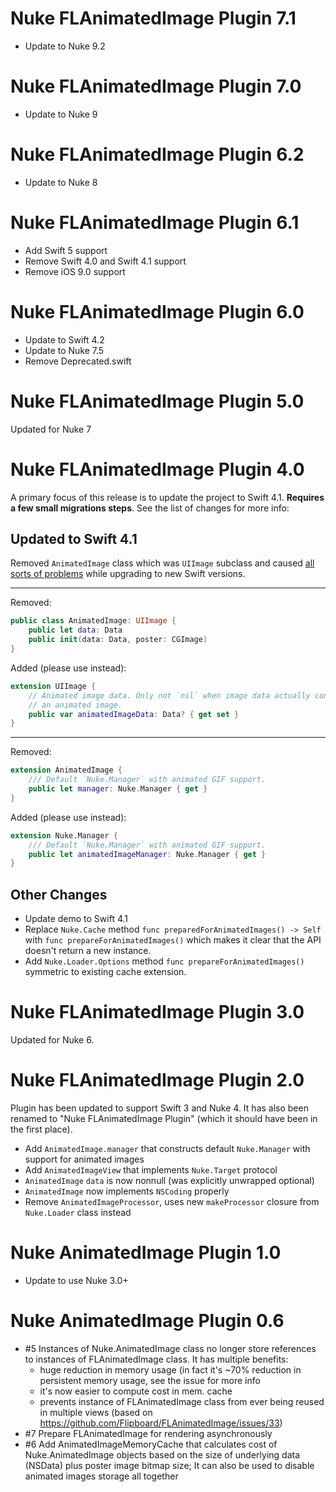 # Nuke FLAnimatedImage Plugin 7.1

- Update to Nuke 9.2

# Nuke FLAnimatedImage Plugin 7.0

- Update to Nuke 9

# Nuke FLAnimatedImage Plugin 6.2

- Update to Nuke 8

# Nuke FLAnimatedImage Plugin 6.1

- Add Swift 5 support
- Remove Swift 4.0 and Swift 4.1 support
- Remove iOS 9.0 support

# Nuke FLAnimatedImage Plugin 6.0

- Update to Swift 4.2
- Update to Nuke 7.5
- Remove Deprecated.swift

# Nuke FLAnimatedImage Plugin 5.0

Updated for Nuke 7

# Nuke FLAnimatedImage Plugin 4.0

A primary focus of this release is to update the project to Swift 4.1.  **Requires a few small migrations steps**. See the list of changes for more info:

## Updated to Swift 4.1

Removed `AnimatedImage` class which was `UIImage` subclass and caused [all sorts of problems](https://github.com/kean/Nuke-Gifu-Plugin/issues/7) while upgrading to new Swift versions.

<hr/>

Removed:

```swift
public class AnimatedImage: UIImage {
    public let data: Data
    public init(data: Data, poster: CGImage)
}
```

Added (please use instead):

```swift
extension UIImage {
    // Animated image data. Only not `nil` when image data actually contains
    // an animated image.
    public var animatedImageData: Data? { get set }
}
```

<hr/>

Removed:

```swift
extension AnimatedImage {
    /// Default `Nuke.Manager` with animated GIF support.
    public let manager: Nuke.Manager { get }
}
```

Added (please use instead):

```swift
extension Nuke.Manager {
    /// Default `Nuke.Manager` with animated GIF support.
    public let animatedImageManager: Nuke.Manager { get }
}
```

## Other Changes

- Update demo to Swift 4.1
- Replace `Nuke.Cache` method `func preparedForAnimatedImages() -> Self` with `func prepareForAnimatedImages()` which makes it clear that the API doesn't return a new instance.
- Add `Nuke.Loader.Options` method `func prepareForAnimatedImages()` symmetric to existing cache extension.

# Nuke FLAnimatedImage Plugin 3.0

Updated for Nuke 6.

# Nuke FLAnimatedImage Plugin 2.0

Plugin has been updated to support Swift 3 and Nuke 4. It has also been renamed to "Nuke FLAnimatedImage Plugin" (which it should have been in the first place).

- Add `AnimatedImage.manager` that constructs default `Nuke.Manager` with support for animated images
- Add `AnimatedImageView` that implements `Nuke.Target` protocol
- `AnimatedImage` `data` is now nonnull (was explicitly unwrapped optional)
- `AnimatedImage` now implements `NSCoding` properly
- Remove `AnimatedImageProcessor`, uses new `makeProcessor` closure from `Nuke.Loader` class instead

# Nuke AnimatedImage Plugin 1.0

- Update to use Nuke 3.0+

# Nuke AnimatedImage Plugin 0.6

- #5 Instances of Nuke.AnimatedImage class no longer store references to instances of FLAnimatedImage class. It has multiple benefits: 
  - huge reduction in memory usage (in fact it's ~70% reduction in persistent memory usage, see the issue for more info
  - it's now easier to compute cost in mem. cache
  - prevents instance of FLAnimatedImage class from ever being reused in multiple views (based on https://github.com/Flipboard/FLAnimatedImage/issues/33)
- #7 Prepare FLAnimatedImage for rendering asynchronously
- #6 Add AnimatedImageMemoryCache that calculates cost of Nuke.AnimatedImage objects based on the size of underlying data (NSData) plus poster image bitmap size; It can also be used to disable animated images storage all together
